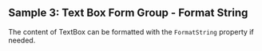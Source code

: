 ## Sample 3: Text Box Form Group - Format String

The content of TextBox can be formatted with the `FormatString` property if needed.